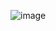 ![image](https://github.com/zeitlingerlab/Dalal_hippo_signaling_2024/assets/19876567/862ddf70-191a-416d-90d2-946cfcfadd58)
